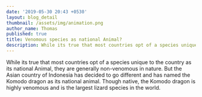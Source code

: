 ```yaml
---
date: '2019-05-30 20:43 +0530'
layout: blog_detail
thumbnail: /assets/img/animation.png
author_name: Thomas
published: true
title: Venomous species as national Animal?
description: While its true that most countries opt of a species unique to the country
---
```

  
  While its true that most countries opt of a species unique to the country as its national Animal, they are generally non-venomous in nature. But the Asian country of Indonesia has decided to go different and has named the Komodo dragon as its national animal. Though native, the Komodo dragon is highly venomous and is the largest lizard species in the world.
